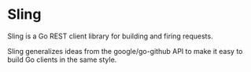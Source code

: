 
# Sling

Sling is a Go REST client library for building and firing requests. 

Sling generalizes ideas from the google/go-github API to make it easy to build Go clients in the same style.

